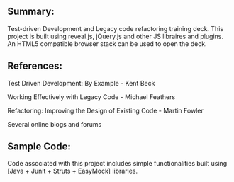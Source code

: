 Summary:
-------
Test-driven Development and Legacy code refactoring training deck. This project is built using reveal.js, jQuery.js and other JS libraires and plugins. An HTML5 compatible browser stack can be used to open the deck.

References:
----------
Test Driven Development: By Example - Kent Beck

Working Effectively with Legacy Code - Michael Feathers

Refactoring: Improving the Design of Existing Code - Martin Fowler

Several online blogs and forums

Sample Code:
-----------
Code associated with this project includes simple functionalities built using [Java + Junit + Struts + EasyMock] libraries. 
